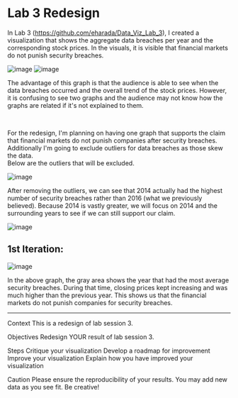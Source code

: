 # Lab 3 Redesign

In Lab 3 (https://github.com/eharada/Data_Viz_Lab_3), I created a visualization that shows the aggregate data breaches per year and the corresponding stock prices. In the visuals, it is visible that financial markets do not punish security breaches. 

![image](https://user-images.githubusercontent.com/32119820/32188901-1727a346-bd77-11e7-9c63-5dcfd25ebfe9.png)
![image](https://user-images.githubusercontent.com/32119820/32188934-31e42286-bd77-11e7-8382-5245f31221c8.png)

The advantage of this graph is that the audience is able to see when the data breaches occurred and the overall trend of the stock prices. However, it is confusing to see two graphs and the audience may not know how the graphs are related if it's not explained to them. 

<br/>

For the redesign, I'm planning on having one graph that supports the claim that financial markets do not punish companies after security breaches. Additionally I'm going to exclude outliers for data breaches as those skew the data. 
<br/>
Below are the outliers that will be excluded.

![image](https://user-images.githubusercontent.com/32119820/32310030-c32154d6-bf4c-11e7-872a-7d05cfbf67ca.png)

After removing the outliers, we can see that 2014 actually had the highest number of security breaches rather than 2016 (what we previously believed). Because 2014 is vastly greater, we will focus on 2014 and the surrounding years to see if we can still support our claim.

![image](https://user-images.githubusercontent.com/32119820/32310388-1d528e5a-bf4f-11e7-9d08-4aeb21102430.png)

## 1st Iteration:

![image](https://user-images.githubusercontent.com/32119820/32310653-280c0b08-bf51-11e7-93b3-d290caff6f27.png)

In the above graph, the gray area shows the year that had the most average security breaches. During that time, closing prices kept increasing and was much higher than the previous year. This shows us that the financial markets do not punish companies for security breaches.



--------------


Context
This is a redesign of lab session 3. 

Objectives
Redesign YOUR result of lab session 3. 

Steps
Critique your visualization
Develop a roadmap for improvement
Improve your visualization
Explain how you have improved your visualization

Caution
Please ensure the reproducibility of your results.
You may add new data as you see fit.
Be creative!

